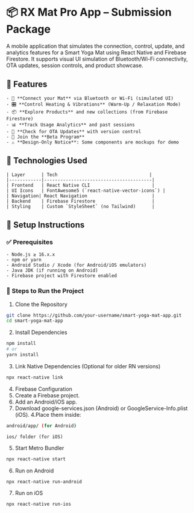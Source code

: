 # 📦 RX Mat Pro App – Submission Package
A mobile application that simulates the connection, control, update, and analytics features for a Smart Yoga Mat using React Native and Firebase Firestore. It supports visual UI simulation of Bluetooth/Wi-Fi connectivity, OTA updates, session controls, and product showcase.

## 📱 Features
```
- 🔗 **Connect your Mat** via Bluetooth or Wi-Fi (simulated UI)
- 🎛 **Control Heating & Vibrations** (Warm-Up / Relaxation Mode)
- 📦 **Explore Products** and new collections (from Firebase Firestore)
- 📊 **Track Usage Analytics** and past sessions
- 🚀 **Check for OTA Updates** with version control
- 🧪 Join the **Beta Program**
- ⚠️ **Design-Only Notice**: Some components are mockups for demo
```

## 🧰 Technologies Used
```
| Layer      | Tech                                  |
|------------|----------------------------------------|
| Frontend   | React Native CLI                       |
| UI Icons   | FontAwesome5 (`react-native-vector-icons`) |
| Navigation| React Navigation                        |
| Backend    | Firebase Firestore                     |
| Styling    | Custom `StyleSheet` (no Tailwind)      |
```

## 🚀 Setup Instructions

### ✅ Prerequisites
```
- Node.js ≥ 16.x.x
- npm or yarn
- Android Studio / Xcode (for Android/iOS emulators)
- Java JDK (if running on Android)
- Firebase project with Firestore enabled
```

### 🔧 Steps to Run the Project
1. Clone the Repository
```bash
git clone https://github.com/your-username/smart-yoga-mat-app.git
cd smart-yoga-mat-app
```
2. Install Dependencies
```bash
npm install
# or
yarn install
```
3. Link Native Dependencies (Optional for older RN versions)
```bash
npx react-native link
```
4. Firebase Configuration
1. Create a Firebase project.
2. Add an Android/iOS app.
3. Download google-services.json (Android) or GoogleService-Info.plist (iOS).
4.Place them inside:
```bash
android/app/ (for Android)
```
```
ios/ folder (for iOS)
```
5. Start Metro Bundler
```bash
npx react-native start
```
6. Run on Android
```bash
npx react-native run-android
```
7. Run on iOS
```bash
npx react-native run-ios
```
